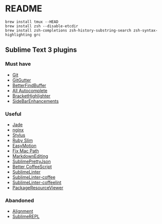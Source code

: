 # README

    brew install tmux --HEAD
    brew install zsh --disable-etcdir
    brew install zsh-completions zsh-history-substring-search zsh-syntax-highlighting grc

## Sublime Text 3 plugins

### Must have

* [Git](https://packagecontrol.io/packages/Git)
* [GitGutter](https://packagecontrol.io/packages/GitGutter)
* [BetterFindBuffer](https://packagecontrol.io/packages/BetterFindBuffer)
* [All Autocomplete](https://github.com/alienhard/SublimeAllAutocomplete)
* [BracketHighlighter](https://packagecontrol.io/packages/BracketHighlighter)
* [SideBarEnhancements](https://packagecontrol.io/packages/SideBarEnhancements)

### Useful

* [Jade](https://packagecontrol.io/packages/Jade)
* [nginx](https://github.com/brandonwamboldt/sublime-nginx)
* [Stylus](https://packagecontrol.io/packages/Stylus)
* [Ruby Slim](https://packagecontrol.io/packages/Ruby%20Slim)
* [EasyMotion](https://packagecontrol.io/packages/EasyMotion)
* [Fix Mac Path](https://packagecontrol.io/packages/Fix%20Mac%20Path)
* [MarkdownEditing](https://packagecontrol.io/packages/MarkdownEditing)
* [SublimePrettyJson](https://github.com/dzhibas/SublimePrettyJson)
* [Better CoffeeScript](https://packagecontrol.io/packages/Better%20CoffeeScript)
* [SublimeLinter](https://packagecontrol.io/packages/SublimeLinter)
* [SublimeLinter-coffee](https://packagecontrol.io/packages/SublimeLinter-coffee)
* [SublimeLinter-coffeelint](https://packagecontrol.io/packages/SublimeLinter-coffeelint)
* [PackageResourceViewer](https://github.com/skuroda/PackageResourceViewer)

### Abandoned

* [Alignment](http://wbond.net/sublime_packages/alignment)
* [SublimeREPL](https://packagecontrol.io/packages/SublimeREPL)
